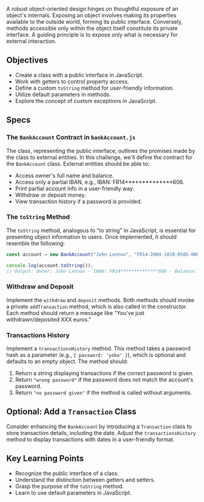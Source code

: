 A robust object-oriented design hinges on thoughtful exposure of an object's internals. Exposing an object involves making its properties available to the outside world, forming its public interface. Conversely, methods accessible only within the object itself constitute its private interface. A guiding principle is to expose only what is necessary for external interaction.

## Objectives
- Create a class with a public interface in JavaScript.
- Work with getters to control property access. 
- Define a custom `toString` method for user-friendly information.
- Utilize default parameters in methods.
- Explore the concept of custom exceptions in JavaScript.
## Specs
### The `BankAccount` Contract in `bankAccount.js`

The class, representing the public interface, outlines the promises made by the class to external entities. In this challenge, we'll define the contract for the `BankAccount` class. External entities should be able to:
- Access owner's full name and balance.
- Access only a partial IBAN, e.g., IBAN: FR14**************606.
- Print partial account info in a user-friendly way.
- Withdraw or deposit money.
- View transaction history if a password is provided.
### The `toString` Method

The `toString` method, analogous to "to string" in JavaScript, is essential for presenting object information to users. Once implemented, it should resemble the following:

```javascript
const account = new BankAccount("John Lennon", "FR14-2004-1010-0505-0001-3M02-606", 200, "yoko");

console.log(account.toString());
// Output: Owner: John Lennon - IBAN: FR14**************606 - Balance: 200 euros
```


### Withdraw and Deposit

Implement the `withdraw` and `deposit` methods. Both methods should invoke a private `addTransaction` method, which is also called in the constructor. Each method should return a message like "You've just withdrawn/deposited XXX euros."
### Transactions History

Implement a `transactionsHistory` method. This method takes a password hash as a parameter (e.g., `{ password: 'yoko' }`), which is optional and defaults to an empty object. The method should:
1. Return a string displaying transactions if the correct password is given. 
2. Return `"wrong password"` if the password does not match the account's password. 
3. Return `"no password given"` if the method is called without arguments.
## Optional: Add a `Transaction` Class

Consider enhancing the `BankAccount` by introducing a `Transaction` class to store transaction details, including the date. Adjust the `transactionsHistory` method to display transactions with dates in a user-friendly format.
## Key Learning Points
- Recognize the public interface of a class.
- Understand the distinction between getters and setters. 
- Grasp the purpose of the `toString` method.
- Learn to use default parameters in JavaScript. 
